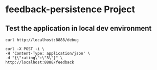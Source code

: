# feedback-persistence Project

## Test the application in local dev environment

```
curl http://localhost:8888/debug
```

```
curl -X POST -i \
-H 'Content-Type: application/json' \
-d "{\"rating\":\"3\"}" \
http://localhost:8888/feedback
```
